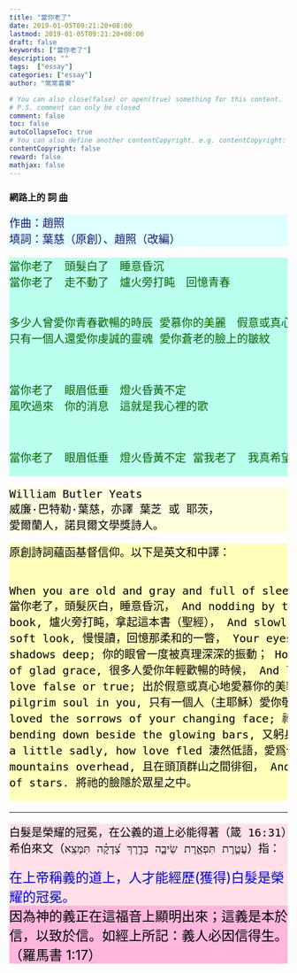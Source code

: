 ```yaml
---
title: "當你老了"
date: 2019-01-05T09:21:20+08:00
lastmod: 2019-01-05T09:21:20+08:00
draft: false
keywords: ["當你老了"]
description: ""
tags:  ["essay"]
categories: ["essay"]
author: "常常喜樂"

# You can also close(false) or open(true) something for this content.
# P.S. comment can only be closed
comment: false
toc: false
autoCollapseToc: true
# You can also define another contentCopyright. e.g. contentCopyright: "This is another copyright."
contentCopyright: false
reward: false
mathjax: false
---
```


### 網路上的 詞 [曲](/mp3-essay/當你老了.mp3 "當你老了")

<div style="background-color:#E0FFFF"><font size="5", color="#191970">
<pre>
作曲：趙照
填詞：葉慈（原創）、趙照（改編）
</pre>
</font>
</div>

<div style="background-color:#BBFFEE"><font size="5", color="#006400">
<pre>
當你老了　頭髮白了　睡意昏沉
當你老了　走不動了　爐火旁打盹　回憶青春

多少人曾愛你青春歡暢的時辰
愛慕你的美麗　假意或真心
只有一個人還愛你虔誠的靈魂
愛你蒼老的臉上的皺紋

當你老了　眼眉低垂　燈火昏黃不定
風吹過來　你的消息　這就是我心裡的歌

當你老了　眼眉低垂　燈火昏黃不定
當我老了　我真希望　這首歌是唱給你的
</pre>
</font>
</div>

<div style="background-color:#FFFFE0"><font size="5", color="#000000">
<pre>
William Butler Yeats
威廉·巴特勒·葉慈，亦譯 葉芝 或 耶茨，
愛爾蘭人，諾貝爾文學獎詩人。
</pre>
</font>
</div>

<div style="background-color:#FFFFBB"><font size="5", color="#000000">
<pre>
原創詩詞蘊函基督信仰。以下是英文和中譯：

When you are old and gray and full of sleep,
當你老了，頭髮灰白，睡意昏沉，
And nodding by the fire, take down this book,
爐火旁打盹，拿起這本書（聖經），
And slowly read, and dream of the soft look,
慢慢讀，回憶那柔和的一瞥，
Your eyes had once, and of their shadows deep;
你的眼曾一度被真理深深的振動；
How many loved your moments of glad grace,
很多人愛你年輕歡暢的時候，
And loved your beauty with love false or true;
出於假意或真心地愛慕你的美貌；
But one man loved the pilgrim soul in you,
只有一個人（主耶穌）愛你敬虔的靈魂，與你同在，
And loved the sorrows of your changing face;
祂愛你那變老、憂傷的容顔；
And bending down beside the glowing bars,
又躬身在紅光閃耀的爐火旁，
Murmur, a little sadly, how love fled
淒然低語，愛爲何消逝，
And paced upon the mountains overhead,
且在頭頂群山之間徘徊，
And hid his face amid a crowd of stars.
將祂的臉隱於眾星之中。
</pre>
</font>
</div>

---

<div style="background-color:#FFE0E8"><font size="5", color="#000000">
<pre>
白髮是榮耀的冠冕，在公義的道上必能得著（箴 16:31）
希伯來文（עֲטֶ֣רֶת תִּפְאֶ֣רֶת שֵׂיבָ֑ה בְּדֶ֥רֶךְ צְ֝דָקָ֗ה תִּמָּצֵֽא）指：
</pre>
<font color="#0000CD">在上帝稱義的道上，人才能經歷(獲得)白髮是榮耀的冠冕。</font>
</font>
</div>

<div style="background-color:#FFB7DD"><font size="5", color="#000000">
因為神的義正在這福音上顯明出來；這義是本於信，以致於信。如經上所記：義人必因信得生。（羅馬書 1:17）
</font>
</div>